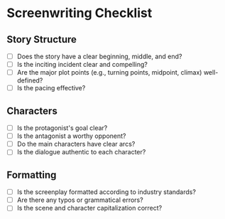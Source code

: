 # Screenwriting Checklist

## Story Structure
- [ ] Does the story have a clear beginning, middle, and end?
- [ ] Is the inciting incident clear and compelling?
- [ ] Are the major plot points (e.g., turning points, midpoint, climax) well-defined?
- [ ] Is the pacing effective?

## Characters
- [ ] Is the protagonist's goal clear?
- [ ] Is the antagonist a worthy opponent?
- [ ] Do the main characters have clear arcs?
- [ ] Is the dialogue authentic to each character?

## Formatting
- [ ] Is the screenplay formatted according to industry standards?
- [ ] Are there any typos or grammatical errors?
- [ ] Is the scene and character capitalization correct?
